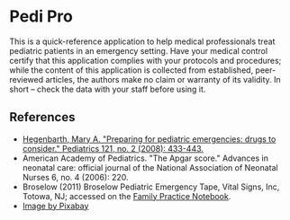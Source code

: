 # Pedi Pro

This is a quick-reference application to help medical professionals treat pediatric patients in an emergency setting. Have your medical control  certify that this application complies with your protocols and procedures; while the content of this application is collected from established, peer-reviewed articles, the authors make no claim or warranty of its validity. In short – check the data with your staff before using it.

## References

- [Hegenbarth, Mary A. "Preparing for pediatric emergencies: drugs to consider." Pediatrics 121, no. 2 (2008): 433-443.](http://pediatrics.aappublications.org/content/pediatrics/121/2/433.full.pdf)
- American Academy of Pediatrics. "The Apgar score." Advances in neonatal care: official journal of the National Association of Neonatal Nurses 6, no. 4 (2006): 220.
- Broselow (2011) Broselow Pediatric Emergency Tape, Vital Signs, Inc, Totowa, NJ; accessed on the [Family Practice Notebook](https://fpnotebook.com/mobile/ER/Pharm/index.htm).
- [Image by Pixabay](https://www.pexels.com/photo/ambulance-architecture-building-business-263402/)